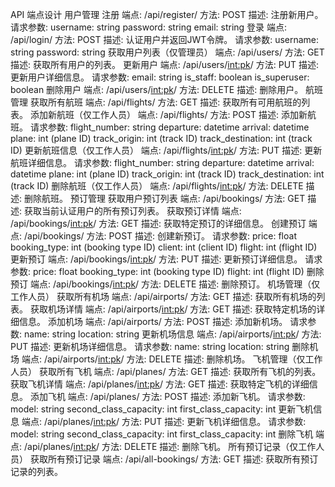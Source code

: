 API 端点设计
用户管理
注册
端点: /api/register/
方法: POST
描述: 注册新用户。
请求参数:
username: string
password: string
email: string
登录
端点: /api/login/
方法: POST
描述: 认证用户并返回JWT令牌。
请求参数:
username: string
password: string
获取用户列表（仅管理员）
端点: /api/users/
方法: GET
描述: 获取所有用户的列表。
更新用户
端点: /api/users/<int:pk>/
方法: PUT
描述: 更新用户详细信息。
请求参数:
email: string
is_staff: boolean
is_superuser: boolean
删除用户
端点: /api/users/<int:pk>/
方法: DELETE
描述: 删除用户。
航班管理
获取所有航班
端点: /api/flights/
方法: GET
描述: 获取所有可用航班的列表。
添加新航班（仅工作人员）
端点: /api/flights/
方法: POST
描述: 添加新航班。
请求参数:
flight_number: string
departure: datetime
arrival: datetime
plane: int (plane ID)
track_origin: int (track ID)
track_destination: int (track ID)
更新航班信息（仅工作人员）
端点: /api/flights/<int:pk>/
方法: PUT
描述: 更新航班详细信息。
请求参数:
flight_number: string
departure: datetime
arrival: datetime
plane: int (plane ID)
track_origin: int (track ID)
track_destination: int (track ID)
删除航班（仅工作人员）
端点: /api/flights/<int:pk>/
方法: DELETE
描述: 删除航班。
预订管理
获取用户预订列表
端点: /api/bookings/
方法: GET
描述: 获取当前认证用户的所有预订列表。
获取预订详情
端点: /api/bookings/<int:pk>/
方法: GET
描述: 获取特定预订的详细信息。
创建预订
端点: /api/bookings/
方法: POST
描述: 创建新预订。
请求参数:
price: float
booking_type: int (booking type ID)
client: int (client ID)
flight: int (flight ID)
更新预订
端点: /api/bookings/<int:pk>/
方法: PUT
描述: 更新预订详细信息。
请求参数:
price: float
booking_type: int (booking type ID)
flight: int (flight ID)
删除预订
端点: /api/bookings/<int:pk>/
方法: DELETE
描述: 删除预订。
机场管理（仅工作人员）
获取所有机场
端点: /api/airports/
方法: GET
描述: 获取所有机场的列表。
获取机场详情
端点: /api/airports/<int:pk>/
方法: GET
描述: 获取特定机场的详细信息。
添加机场
端点: /api/airports/
方法: POST
描述: 添加新机场。
请求参数:
name: string
location: string
更新机场信息
端点: /api/airports/<int:pk>/
方法: PUT
描述: 更新机场详细信息。
请求参数:
name: string
location: string
删除机场
端点: /api/airports/<int:pk>/
方法: DELETE
描述: 删除机场。
飞机管理（仅工作人员）
获取所有飞机
端点: /api/planes/
方法: GET
描述: 获取所有飞机的列表。
获取飞机详情
端点: /api/planes/<int:pk>/
方法: GET
描述: 获取特定飞机的详细信息。
添加飞机
端点: /api/planes/
方法: POST
描述: 添加新飞机。
请求参数:
model: string
second_class_capacity: int
first_class_capacity: int
更新飞机信息
端点: /api/planes/<int:pk>/
方法: PUT
描述: 更新飞机详细信息。
请求参数:
model: string
second_class_capacity: int
first_class_capacity: int
删除飞机
端点: /api/planes/<int:pk>/
方法: DELETE
描述: 删除飞机。
所有预订记录（仅工作人员）
获取所有预订记录
端点: /api/all-bookings/
方法: GET
描述: 获取所有预订记录的列表。